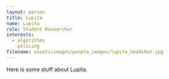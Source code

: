 ```yaml
---
layout: person
title: Lupita
name: Lupita
role: Student Researcher
interests: 
  - algorithms
    policing
filename: assets/images/people_images/lupita_headshot.jpg
---
```


Here is some stuff about Lupita.
